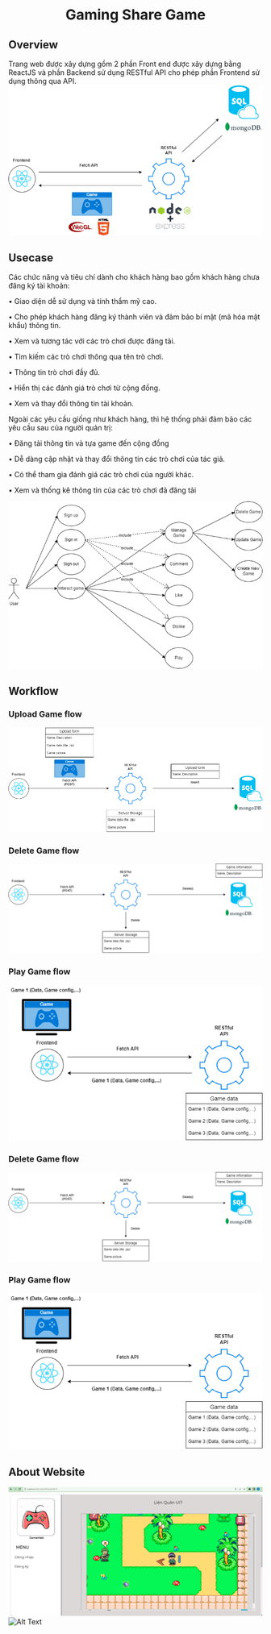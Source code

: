 <p align="center">
 <h1 align="center">Gaming Share Game</h1>
</p>

## Overview
Trang web được xây dựng gồm 2 phần Front end được xây dựng bằng ReactJS và phần Backend sử dụng RESTful API cho phép phần Frontend sử dụng thông qua API.
![Alt Text](Components.png)
## Usecase
Các chức năng và tiêu chí dành cho khách hàng bao gồm khách hàng chưa đăng ký tài khoản:

• Giao diện dễ sử dụng và tính thẩm mỹ cao.

• Cho phép khách hàng đăng ký thành viên và đảm bảo bí mật (mã hóa mật khẩu) thông tin.

• Xem và tương tác với các trò chơi được đăng tải.

• Tìm kiếm các trò chơi thông qua tên trò chơi.

• Thông tin trò chơi đầy đủ.

• Hiển thị các đánh giá trò chơi từ cộng đồng.

• Xem và thay đổi thông tin tài khoản.

  Ngoài các yêu cầu giống như khách hàng, thì hệ thống phải đảm bảo các yêu cầu sau của người quản trị:

• Đăng tải thông tin và tựa game đến cộng đồng

• Dễ dàng cập nhật và thay đổi thông tin các trò chơi của tác giả.

• Có thể tham gia đánh giá các trò chơi của người khác.

• Xem và thống kê thông tin của các trò chơi đã đăng tải

![Alt Text](Usecase.png)
## Workflow
### Upload Game flow
![Alt Text](UploadGameFlow.png)
### Delete Game flow 
![Alt Text](DeleteGameFlow.png)
### Play Game flow
![Alt Text](PlayGameFLow.png)
### Delete Game flow 
![Alt Text](DeleteGameFlow.png)
### Play Game flow
![Alt Text](PlayGameFLow.png)

## About Website
![Alt Text](Playgame.png)
![Alt Text](Gamelist.png)
